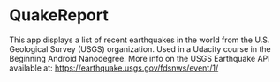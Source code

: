 # QuakeReport
This app displays a list of recent earthquakes in the world from the U.S. Geological Survey (USGS) organization.  Used in a Udacity course in the Beginning Android Nanodegree.  More info on the USGS Earthquake API available at: https://earthquake.usgs.gov/fdsnws/event/1/
